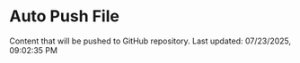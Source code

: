 # Auto Push File

Content that will be pushed to GitHub repository.
Last updated: 07/23/2025, 09:02:35 PM